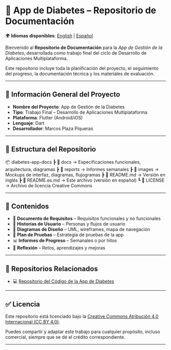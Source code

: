# 📘 App de Diabetes – Repositorio de Documentación

🌍 **Idiomas disponibles**: [English](README.md) | [Español](README.es.md)

Bienvenido al **Repositorio de Documentación** para la *App de Gestión de la Diabetes*, desarrollada como trabajo final del ciclo de Desarrollo de Aplicaciones Multiplataforma.

Este repositorio incluye toda la planificación del proyecto, el seguimiento del progreso, la documentación técnica y los materiales de evaluación.

---

## 📌 Información General del Proyecto

- **Nombre del Proyecto**: App de Gestión de la Diabetes  
- **Tipo**: Trabajo Final – Desarrollo de Aplicaciones Multiplataforma  
- **Plataforma**: Flutter (Android/iOS)  
- **Lenguaje**: Dart  
- **Desarrollador**: Marcos Plaza Piqueras

---

## 📁 Estructura del Repositorio

📦 diabetes-app-docs
┣ 📂 docs → Especificaciones funcionales, arquitectura, diagramas
┣ 📂 reports → Informes semanales
┣ 📂 images → Mockups de interfaz, diagramas, flujogramas
┣ 📜 README.md → Versión en inglés
┣ 📜 README.es.md → Este archivo (versión en español)
┗ 📜 LICENSE → Archivo de licencia Creative Commons

---

## 📄 Contenidos

- 📄 **Documento de Requisitos** – Requisitos funcionales y no funcionales  
- 🧭 **Historias de Usuario** – Personas y flujos de usuario  
- 📐 **Diagramas de Diseño** – UML, wireframes, mapa de navegación  
- 🧪 **Plan de Pruebas** – Estrategia de pruebas de la app  
- 📊 **Informes de Progreso** – Semanales o por hitos  
- 🧠 **Reflexión** – Retos, aprendizajes y mejoras

---

## 🔗 Repositorios Relacionados

- 💻 [Repositorio del Código de la App de Diabetes](https://github.com/marcosplaza0/diabetes-app)

---

## ✅ Licencia

Este repositorio está licenciado bajo la [Creative Commons Atribución 4.0 Internacional (CC BY 4.0)](https://creativecommons.org/licenses/by/4.0/deed.es).

Puedes compartir y adaptar este trabajo para cualquier propósito, incluso comercial, siempre que se dé el crédito correspondiente.

---

